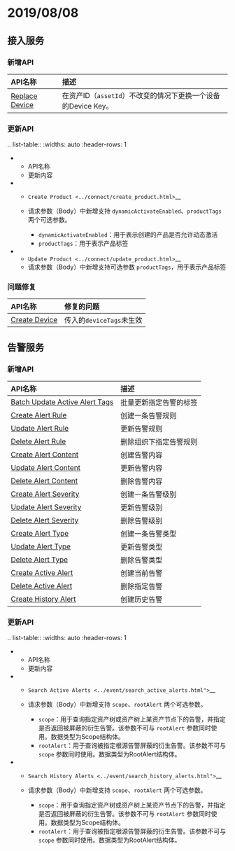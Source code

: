 # 2019/08/08


## 接入服务

### 新增API

| API名称                          | 描述     |
|:---------------------------------|:---------|
| [Replace Device](../connect/replace_device.html) | 在资产ID（`assetId`）不改变的情况下更换一个设备的Device Key。 |

### 更新API



.. list-table::
   :widths: auto
   :header-rows: 1

   * - API名称
     - 更新内容
   * - `Create Product <../connect/create_product.html>`__
     - 请求参数（Body）中新增支持 ``dynamicActivateEnabled``、``productTags`` 两个可选参数。

       + ``dynamicActivateEnabled``：用于表示创建的产品是否允许动态激活
       + ``productTags``：用于表示产品标签

   * - `Update Product <../connect/update_product.html>`__
     - 请求参数（Body）中新增支持可选参数 ``productTags``，用于表示产品标签



### 问题修复


| API名称                        | 修复的问题               |
|:-------------------------------|:-------------------------|
| [Create Device](../connect/create_device.html) | 传入的`deviceTags`未生效 |


## 告警服务

### 新增API

| API名称     | 描述                |
|:--------------|:---------------------|
|[Batch Update Active Alert Tags](../event/batch_update_active_alert_tags.html)| 批量更新指定告警的标签|
|[Create Alert Rule](../event/create_alert_rule.html)   |  创建一条告警规则             |
|[Update Alert Rule](../event/update_alert_rule.html)        |   更新告警规则            |
|[Delete Alert Rule](../event/delete_alert_rule.html)    |  删除组织下指定告警规则             |
|   [Create Alert Content](../event/create_alert_content.html)     |   创建告警内容            |
|  [Update Alert Content](../event/update_alert_content.html)      |    更新告警内容           |
|     [Delete Alert Content](../event/delete_alert_content.html)   |    删除告警内容           |
|    [Create Alert Severity](../event/create_alert_severity.html)    | 创建一条告警级别              |
|  [Update Alert Severity](../event/update_alert_severity.html)      |  更新告警级别             |
|     [Delete Alert Severity](../event/delete_alert_severity.html)   |   删除告警级别            |
|  [Create Alert Type](create_alert_type.html)      | 创建一条告警类型              |
|  [Update Alert Type](../event/update_alert_type.html)      |   更新告警类型            |
|  [Delete Alert Type](../event/delete_alert_type.html)      |  删除告警类型             |
|  [Create Active Alert](../event/create_active_alert.html)      | 创建当前告警              |
|   [Delete Active Alert](../event/delete_active_alert.html)     |删除指定告警               |
|   [Create History Alert](../event/create_history_alert.html) |创建历史告警|


### 更新API


.. list-table::
   :widths: auto
   :header-rows: 1

   * - API名称
     - 更新内容
   * - `Search Active Alerts <../event/search_active_alerts.html">`__
     - 请求参数（Body）中新增支持 ``scope``、``rootAlert`` 两个可选参数。

       + ``scope``：用于查询指定资产树或资产树上某资产节点下的告警，并指定是否返回被屏蔽的衍生告警。该参数不可与 ``rootAlert`` 参数同时使用。数据类型为Scope结构体。
       + ``rootAlert``：用于查询被指定根源告警屏蔽的衍生告警。该参数不可与 ``scope`` 参数同时使用。数据类型为RootAlert结构体。

   * - `Search History Alerts <../event/search_history_alerts.html">`__
     - 请求参数（Body）中新增支持 ``scope``、``rootAlert`` 两个可选参数。

       + ``scope``：用于查询指定资产树或资产树上某资产节点下的告警，并指定是否返回被屏蔽的衍生告警。该参数不可与 ``rootAlert`` 参数同时使用。数据类型为Scope结构体。
       + ``rootAlert``：用于查询被指定根源告警屏蔽的衍生告警。该参数不可与 ``scope`` 参数同时使用。数据类型为RootAlert结构体。

<!--end-->

